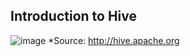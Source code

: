 ## Introduction to Hive

![image](https://user-images.githubusercontent.com/19809692/27838908-9f80f18e-60bb-11e7-9a3b-4285c35f7ba6.png)
*Source: http://hive.apache.org
